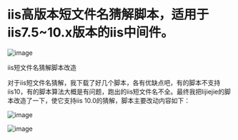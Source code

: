 # iis高版本短文件名猜解脚本，适用于iis7.5~10.x版本的iis中间件。

![image](https://github.com/abc123info/iis7.5-10.x-ShortNameFuzz/assets/143333826/fac7e90a-86d4-42c0-8984-0aa4c4c950c7)

iis短文件名猜解脚本改造

对于iis短文件名猜解，我下载了好几个脚本，各有优缺点吧，有的脚本不支持iis10，有的脚本算法大概是有问题，跑出的iis短文件名不全。最终我把lijiejie的脚本改造了一下，使它支持iis 10.0的猜解，脚本主要改动内容如下：

![image](https://github.com/abc123info/iis7.5-10.x-ShortNameFuzz/assets/143333826/903694f4-663b-4172-82a7-ff16cc576756)

![image](https://github.com/abc123info/iis7.5-10.x-ShortNameFuzz/assets/143333826/8ab01859-dc88-455c-bee3-6719020fd861)
